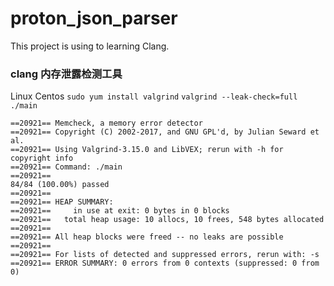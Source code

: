 # proton_json_parser

This project is using to learning Clang.

### clang 内存泄露检测工具
Linux Centos `sudo yum install valgrind`
`valgrind --leak-check=full ./main` 

```text
==20921== Memcheck, a memory error detector
==20921== Copyright (C) 2002-2017, and GNU GPL'd, by Julian Seward et al.
==20921== Using Valgrind-3.15.0 and LibVEX; rerun with -h for copyright info
==20921== Command: ./main
==20921== 
84/84 (100.00%) passed
==20921== 
==20921== HEAP SUMMARY:
==20921==     in use at exit: 0 bytes in 0 blocks
==20921==   total heap usage: 10 allocs, 10 frees, 548 bytes allocated
==20921== 
==20921== All heap blocks were freed -- no leaks are possible
==20921== 
==20921== For lists of detected and suppressed errors, rerun with: -s
==20921== ERROR SUMMARY: 0 errors from 0 contexts (suppressed: 0 from 0)
```
